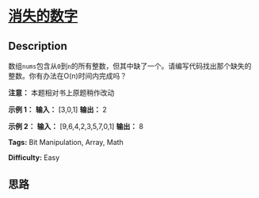 # [消失的数字][title]

## Description

数组`nums`包含从`0`到`n`的所有整数，但其中缺了一个。请编写代码找出那个缺失的整数。你有办法在O(n)时间内完成吗？

**注意：** 本题相对书上原题稍作改动

**示例 1：**
            **输入：** [3,0,1]    **输出：** 2



**示例 2：**
            **输入：** [9,6,4,2,3,5,7,0,1]    **输出：** 8    


**Tags:** Bit Manipulation, Array, Math

**Difficulty:** Easy

## 思路

[title]: https://leetcode-cn.com/problems/missing-number-lcci
